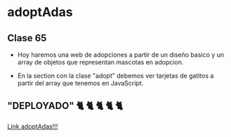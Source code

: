 # adoptAdas

## Clase 65 

- Hoy haremos una web de adopciones a partir de un diseño basico y un array de objetos que representan mascotas en adopcion. 

- En la section con la clase "adopt" debemos ver tarjetas de gatitos a partir del array que tenemos en JavaScript. 

## "DEPLOYADO"  🐈 🐈 🐈 🐈 🐈
[Link adoptAdas!!!](https://sotodeborahcar.github.io/adoptadas/)
